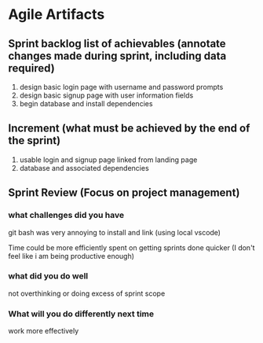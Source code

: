 # Agile Artifacts #
## Sprint backlog list of achievables (annotate changes made during sprint, including data required)
1. design basic login page with username and password prompts
2. design basic signup page with user information fields
3. begin database and install dependencies
## Increment (what must be achieved by the end of the sprint) ##
1. usable login and signup page linked from landing page
2. database and associated dependencies 
## Sprint Review (Focus on project management)
### what challenges did you have ###
git bash was very annoying to install and link (using local vscode)

Time could be more efficiently spent on getting sprints done quicker (I don't feel like i am being productive enough)
### what did you do well ###
not overthinking or doing excess of sprint scope
### What will you do differently next time ###
work more effectively